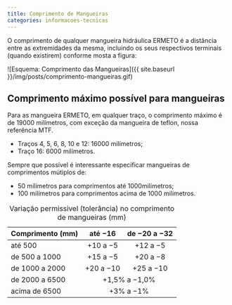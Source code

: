 ```yaml
---
title: Comprimento de Mangueiras
categories: informacoes-tecnicas
---
```


O comprimento de qualquer mangueira hidráulica ERMETO é a distância entre as extremidades da mesma, incluindo os seus respectivos terminais (quando existirem) conforme mosta a figura:

![Esquema: Comprimento das Mangueiras]({{ site.baseurl }}/img/posts/comprimento-mangueiras.gif)

## Comprimento máximo possível para mangueiras

Para as mangueira ERMETO, em qualquer traço, o comprimento máximo é de 19000 milímetros, com exceção da mangueira de teflon, nossa referência MTF.

- Traços 4, 5, 6, 8, 10 e 12: 16000 milímetros;
- Traço 16: 6000 milímetros.

Sempre que possível é interessante especificar mangueiras de comprimentos mútiplos de:

- 50 milímetros para comprimentos até 1000milímetros;
- 100 milímetros para comprimentos acima de 1000 milímetros.


<table>
    <caption>Variação permissivel (tolerância) no comprimento de mangueiras (mm)</caption>
    <thead>
        <tr>
            <th>Comprimento (mm)</th>
            <th style="text-align: center">até −16</th>
            <th style="text-align: center">de −20 a −32</th>
        </tr>
    </thead>
    <tbody>
        <tr>
            <td>até 500</td>
            <td style="text-align: center">+10 a −5</td>
            <td style="text-align: center">+12 a −5</td>
        </tr>
        <tr>
            <td>de 500 a 1000</td>
            <td style="text-align: center">+15 a −5</td>
            <td style="text-align: center">+20 a −8</td>
        </tr>
        <tr>
            <td>de 1000 a 2000</td>
            <td style="text-align: center">+20 a −10</td>
            <td style="text-align: center">+25 a −10</td>
        </tr>
        <tr>
            <td>de 2000 a 6500</td>
            <td style="text-align: center" colspan="2">+1,5% a −1,0%</td>
        </tr>
        <tr>
            <td>acima de 6500</td>
            <td style="text-align: center" colspan="2">+3% a −1%</td>
        </tr>
    </tbody>
</table>
